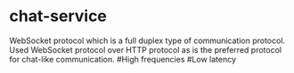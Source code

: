 # chat-service
WebSocket protocol which is a full duplex type of communication protocol.
Used WebSocket protocol over HTTP protocol as is the preferred protocol for 
chat-like communication.
#High frequencies
#Low latency 
